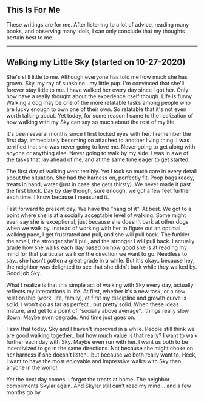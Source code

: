 ## This Is For Me

These writings are for me.  After listening to a lot of advice, reading many books, and observing many idols, I can only conclude that my thoughts pertain best to me. 

-----------------------------------------------------------
## Walking my Little Sky (started on 10-27-2020)

  She's still little to me.  Although everyone has told me how much she has grown. Sky, my ray of sunshine.. my little pup.  I'm convinced that she'll forever stay little to me.  I have walked her every day since I got her.  Only now have a really thought about the experience itself though.  Life is funny. Walking a dog may be one of the more relatable tasks among people who are lucky enough to own one of their own.  So relatable that it's not even worth talking about. Yet today, for some reason I came to the realization of how walking with my Sky can say so much about the rest of my life.
  
  It's been several months since I first locked eyes with her.  I remember the first day, immediately becoming so attached to another living thing. I was terrified that she was never going to love me. Never going to get along with anyone or anything else. Never going to walk by my side.  I was in awe of the tasks that lay ahead of me, and at the same time eager to get started. 
  
  The first day of walking went terribly.  Yet I took so much care in every detail about the situation.  She had the harness on, perfectly fit. Poop bags ready, treats in hand, water (just in case she gets thirsty). We never made it past the first block.  Day by day though, sure enough, we got a few feet further each time.  I know because I measured it. 
  
  Fast forward to present day. We have the "hang of it".  At best. We got to a point where she is at a socially acceptable level of walking.  Some might even say she is exceptional, just because she doesn't bark at other dogs when we walk by.  Instead of working with her to figure out an optimal walking pace, I get frustrated and pull, and she will pull back. The funkier the smell, the stronger she'll pull, and the stronger I will pull back.  I actually grade how she walks each day based on how good she is at reading my mind for that particular walk on the direction we want to go. Needless to say.. she hasn't gotten a great grade in a while.  But it's okay.. because hey, the neighbor was delighted to see that she didn't bark while they walked by. Good job Sky.
  
  What I realize is that this simple act of walking with Sky every day, actually reflects my interactions in life.  At first, whether it's a new task, or a new relationship (work, life, family), at first my discipline and growth curve is solid. I won't go as far as perfect.. but pretty solid. When these ideas mature, and get to a point of "socially above average".. things really slow down.  Maybe even degrade. And time just goes on. 
  
  I saw that today. Sky and I haven't improved in a while.  People still think we are good walking together.. but how much value is that really? I want to walk further each day with Sky. Maybe even run with her.  I want us both to be incentivized to go in the same directions. Not because she might choke on her harness if she doesn't listen.. but because we both really want to. Heck, I want to have the most enjoyable and impressive walks with Sky than anyone in the world!
  
  Yet the next day comes. I forget the treats at home.  The neighbor compliments Skylar again. And Skylar still can't read my mind... and a few months go by. 


